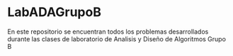 # LabADAGrupoB

En este repositorio se encuentran todos los problemas desarrollados durante las clases de laboratorio de Analisis y Diseño de Algoritmos Grupo B
